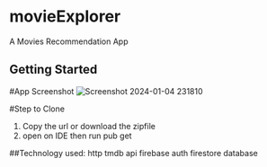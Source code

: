# movieExplorer

A Movies Recommendation App

## Getting Started

#App Screenshot
![Screenshot 2024-01-04 231810](https://github.com/AnasFn/MovieExplo/assets/114518466/364a2242-c5a7-40db-8f43-34ddbb1d7b67)

#Step to Clone
1. Copy the url or download the zipfile
2. open on IDE then run pub get


##Technology used:
http
tmdb api
firebase auth
firestore database




